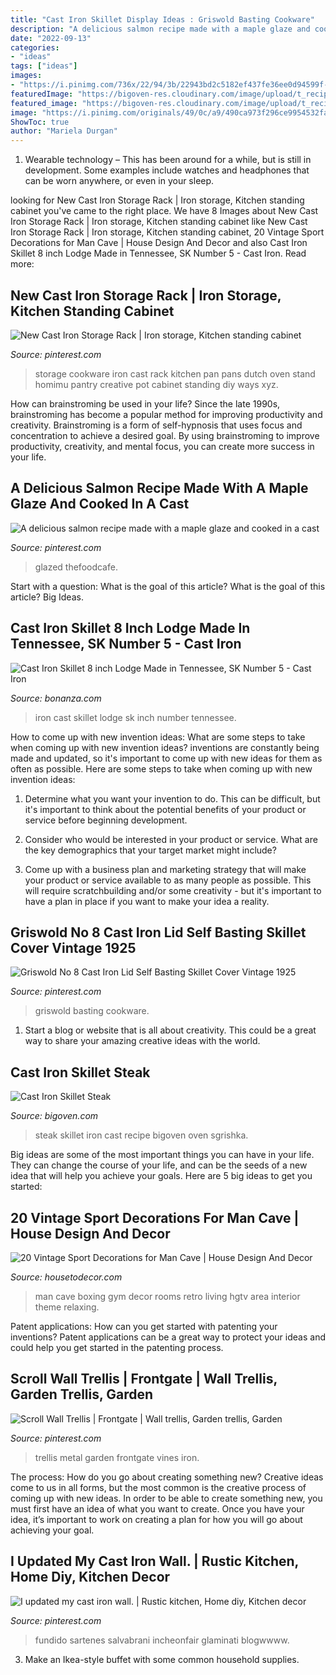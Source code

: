 ```yaml
---
title: "Cast Iron Skillet Display Ideas : Griswold Basting Cookware"
description: "A delicious salmon recipe made with a maple glaze and cooked in a cast"
date: "2022-09-13"
categories:
- "ideas"
tags: ["ideas"]
images:
- "https://i.pinimg.com/736x/22/94/3b/22943bd2c5182ef437fe36ee0d94599f--iron-trellis-metal-trellis.jpg"
featuredImage: "https://bigoven-res.cloudinary.com/image/upload/t_recipe-1280/cast-iron-skillet-steak.jpg"
featured_image: "https://bigoven-res.cloudinary.com/image/upload/t_recipe-1280/cast-iron-skillet-steak.jpg"
image: "https://i.pinimg.com/originals/49/0c/a9/490ca973f296ce9954532faf011ad6da.jpg"
ShowToc: true
author: "Mariela Durgan"
---
```



1. Wearable technology – This has been around for a while, but is still in development. Some examples include watches and headphones that can be worn anywhere, or even in your sleep.

	

		
looking for New Cast Iron Storage Rack | Iron storage, Kitchen standing cabinet you've came to the right place. We have 8 Images about New Cast Iron Storage Rack | Iron storage, Kitchen standing cabinet like New Cast Iron Storage Rack | Iron storage, Kitchen standing cabinet, 20 Vintage Sport Decorations for Man Cave | House Design And Decor and also Cast Iron Skillet 8 inch Lodge Made in Tennessee, SK Number 5 - Cast Iron. Read more:
		
    
## New Cast Iron Storage Rack | Iron Storage, Kitchen Standing Cabinet

<img loading=lazy src="https://i.pinimg.com/originals/34/af/48/34af48102e29212accc58e47f36ca6e9.jpg" onerror="this.onerror=null;this.src='https://tse2.mm.bing.net/th?id=OIP.08Qu9t4c1Z7obWzsTt1ixwHaJ4&amp;pid=15.1';" alt="New Cast Iron Storage Rack | Iron storage, Kitchen standing cabinet">

_Source: pinterest.com_

>storage cookware iron cast rack kitchen pan pans dutch oven stand homimu pantry creative pot cabinet standing diy ways xyz. 

	

How can brainstroming be used in your life?
Since the late 1990s, brainstroming has become a popular method for improving productivity and creativity. Brainstroming is a form of self-hypnosis that uses focus and concentration to achieve a desired goal. By using brainstroming to improve productivity, creativity, and mental focus, you can create more success in your life.

    
## A Delicious Salmon Recipe Made With A Maple Glaze And Cooked In A Cast

<img loading=lazy src="https://i.pinimg.com/originals/ea/a2/d9/eaa2d9db2549c9cb98bd576e209f4dcf.jpg" onerror="this.onerror=null;this.src='https://tse2.mm.bing.net/th?id=OIP.YWEjVQUgIuNxBbjtZrAb4gHaLH&amp;pid=15.1';" alt="A delicious salmon recipe made with a maple glaze and cooked in a cast">

_Source: pinterest.com_

>glazed thefoodcafe. 

	

Start with a question: What is the goal of this article?
What is the goal of this article? Big Ideas.

    
## Cast Iron Skillet 8 Inch Lodge Made In Tennessee, SK Number 5 - Cast Iron

<img loading=lazy src="https://images.bonanzastatic.com/afu/images/1922/8812/10/Cast_Iron_Skillet_8_inch_SK_Number_5_Lodge_01.JPG" onerror="this.onerror=null;this.src='https://tse4.mm.bing.net/th?id=OIP.T3cHeyqoAe8SeACGhcJQjAHaNK&amp;pid=15.1';" alt="Cast Iron Skillet 8 inch Lodge Made in Tennessee, SK Number 5 - Cast Iron">

_Source: bonanza.com_

>iron cast skillet lodge sk inch number tennessee. 

	

How to come up with new invention ideas: What are some steps to take when coming up with new invention ideas?
inventions are constantly being made and updated, so it's important to come up with new ideas for them as often as possible. Here are some steps to take when coming up with new invention ideas:
1. Determine what you want your invention to do. This can be difficult, but it's important to think about the potential benefits of your product or service before beginning development.

2. Consider who would be interested in your product or service. What are the key demographics that your target market might include?

3. Come up with a business plan and marketing strategy that will make your product or service available to as many people as possible. This will require scratchbuilding and/or some creativity - but it's important to have a plan in place if you want to make your idea a reality.


    
## Griswold No 8 Cast Iron Lid Self Basting Skillet Cover Vintage 1925

<img loading=lazy src="https://i.pinimg.com/736x/2f/86/2a/2f862a2abdb93cd14989592452c03594--skillets-irons.jpg" onerror="this.onerror=null;this.src='https://tse2.mm.bing.net/th?id=OIP.xdKL1mS1FEDhYB6A8nyzSAFMC7&amp;pid=15.1';" alt="Griswold No 8 Cast Iron Lid Self Basting Skillet Cover Vintage 1925">

_Source: pinterest.com_

>griswold basting cookware. 

	

1. Start a blog or website that is all about creativity. This could be a great way to share your amazing creative ideas with the world.

    
## Cast Iron Skillet Steak

<img loading=lazy src="https://bigoven-res.cloudinary.com/image/upload/t_recipe-1280/cast-iron-skillet-steak.jpg" onerror="this.onerror=null;this.src='https://tse3.mm.bing.net/th?id=OIP.pcCrqS6_d3_3ptm-Jg8mpAHaHa&amp;pid=15.1';" alt="Cast Iron Skillet Steak">

_Source: bigoven.com_

>steak skillet iron cast recipe bigoven oven sgrishka. 

	

Big ideas are some of the most important things you can have in your life. They can change the course of your life, and can be the seeds of a new idea that will help you achieve your goals. Here are 5 big ideas to get you started: 

    
## 20 Vintage Sport Decorations For Man Cave | House Design And Decor

<img loading=lazy src="http://housetodecor.com/wp-content/uploads/2017/02/vintage-boxing-room-ideas-for-man-cave.jpg" onerror="this.onerror=null;this.src='https://tse1.mm.bing.net/th?id=OIP.mKcZIXYR0Btejh09EbIXQwHaJ3&amp;pid=15.1';" alt="20 Vintage Sport Decorations for Man Cave | House Design And Decor">

_Source: housetodecor.com_

>man cave boxing gym decor rooms retro living hgtv area interior theme relaxing. 

	

Patent applications: How can you get started with patenting your inventions?
Patent applications can be a great way to protect your ideas and could help you get started in the patenting process.

    
## Scroll Wall Trellis | Frontgate | Wall Trellis, Garden Trellis, Garden

<img loading=lazy src="https://i.pinimg.com/736x/22/94/3b/22943bd2c5182ef437fe36ee0d94599f--iron-trellis-metal-trellis.jpg" onerror="this.onerror=null;this.src='https://tse3.mm.bing.net/th?id=OIP.1oRbsfmvoiwwAxYUg4tdJQHaHa&amp;pid=15.1';" alt="Scroll Wall Trellis | Frontgate | Wall trellis, Garden trellis, Garden">

_Source: pinterest.com_

>trellis metal garden frontgate vines iron. 

	

The process: How do you go about creating something new?
Creative ideas come to us in all forms, but the most common is the creative process of coming up with new ideas. In order to be able to create something new, you must first have an idea of what you want to create. Once you have your idea, it’s important to work on creating a plan for how you will go about achieving your goal.

    
## I Updated My Cast Iron Wall. | Rustic Kitchen, Home Diy, Kitchen Decor

<img loading=lazy src="https://i.pinimg.com/originals/49/0c/a9/490ca973f296ce9954532faf011ad6da.jpg" onerror="this.onerror=null;this.src='https://tse4.mm.bing.net/th?id=OIP.HDz5u6BWyL3YnS3Gap6JtwHaLz&amp;pid=15.1';" alt="I updated my cast iron wall. | Rustic kitchen, Home diy, Kitchen decor">

_Source: pinterest.com_

>fundido sartenes salvabrani incheonfair glaminati blogwwww. 

	

3. Make an Ikea-style buffet with some common household supplies.

